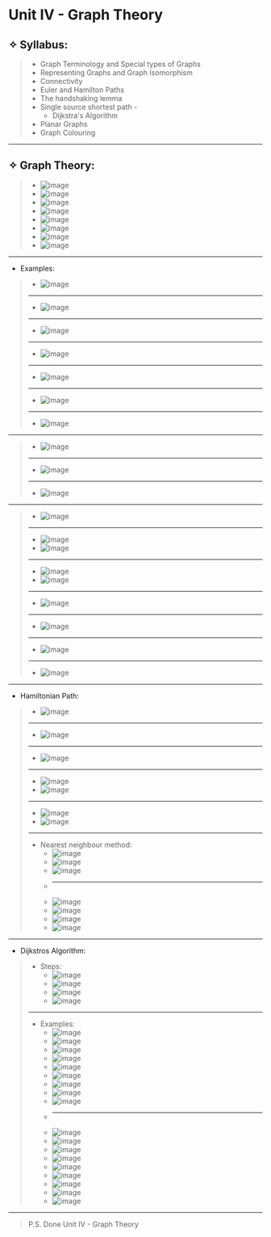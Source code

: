 # Unit IV - Graph Theory

## &#10023; Syllabus:

> * Graph Terminology and Special types of Graphs
> * Representing Graphs and Graph Isomorphism
> * Connectivity
> * Euler and Hamilton Paths
> * The handshaking lemma
> * Single source shortest path -
>   * Dijkstra's Algorithm
> * Planar Graphs
> * Graph Colouring

---

## &#10023; Graph Theory:



> * ![image](https://user-images.githubusercontent.com/68887544/116778438-84cced80-aa8f-11eb-8bab-cd835ad663a6.png)
> * ![image](https://user-images.githubusercontent.com/68887544/116778458-a5954300-aa8f-11eb-8a26-4126b8c5c48e.png)
> * ![image](https://user-images.githubusercontent.com/68887544/116778473-bc3b9a00-aa8f-11eb-8c0b-78acbae6ce88.png)
> * ![image](https://user-images.githubusercontent.com/68887544/116778477-c2ca1180-aa8f-11eb-9aca-629fe54c3fac.png)
> * ![image](https://user-images.githubusercontent.com/68887544/116778488-cfe70080-aa8f-11eb-8a84-455c1e61825f.png)
> * ![image](https://user-images.githubusercontent.com/68887544/116778497-da08ff00-aa8f-11eb-8323-244d95625e87.png)
> * ![image](https://user-images.githubusercontent.com/68887544/116778502-e3926700-aa8f-11eb-8a18-959ac1af3ebb.png)
> * ![image](https://user-images.githubusercontent.com/68887544/116778508-e7be8480-aa8f-11eb-9c3d-2531e93097c3.png)
> 

----

* Examples:
> * ![image](https://user-images.githubusercontent.com/68887544/116779191-6c120700-aa92-11eb-94c3-acfb2a10609b.png)
> ---
> * ![image](https://user-images.githubusercontent.com/68887544/116779202-84822180-aa92-11eb-94f7-a69c456d1f4a.png)
> ---
> * ![image](https://user-images.githubusercontent.com/68887544/116779223-a5e30d80-aa92-11eb-8650-4cff26478a42.png)
> ---
> * ![image](https://user-images.githubusercontent.com/68887544/116779241-beebbe80-aa92-11eb-8898-1eac3c5e362e.png)
> ---
> * ![image](https://user-images.githubusercontent.com/68887544/116779337-649f2d80-aa93-11eb-8a32-82127a2386df.png)
> ---
> * ![image](https://user-images.githubusercontent.com/68887544/116779347-800a3880-aa93-11eb-99d5-48b2b0c31e29.png)
> ---
> * ![image](https://user-images.githubusercontent.com/68887544/116779365-a0d28e00-aa93-11eb-863c-98f89bdca56d.png)

---

> * ![image](https://user-images.githubusercontent.com/68887544/116779938-d3ca5100-aa96-11eb-9b18-3db43a0f9737.png)
> ---
>  * ![image](https://user-images.githubusercontent.com/68887544/116779952-e80e4e00-aa96-11eb-8ae4-05a3bb1f1cb9.png)
>  ---
> * ![image](https://user-images.githubusercontent.com/68887544/116779965-fa888780-aa96-11eb-92e3-5ca5af257056.png)

---

> * ![image](https://user-images.githubusercontent.com/68887544/116781228-463f2f00-aa9f-11eb-91ef-698aaf7bfa7e.png)
> ---
> * ![image](https://user-images.githubusercontent.com/68887544/116781292-94543280-aa9f-11eb-8e85-79f9aa0a56bb.png)
> * ![image](https://user-images.githubusercontent.com/68887544/116781298-a2a24e80-aa9f-11eb-82fd-fac08fc5993c.png)
> ---
> * ![image](https://user-images.githubusercontent.com/68887544/116781325-ccf40c00-aa9f-11eb-9c92-1b908e03e410.png)
> * ![image](https://user-images.githubusercontent.com/68887544/116781338-d7160a80-aa9f-11eb-942a-a536d4fafcca.png)
> ---
> * ![image](https://user-images.githubusercontent.com/68887544/116781367-062c7c00-aaa0-11eb-90f6-70789dcb730f.png)
> ---
> * ![image](https://user-images.githubusercontent.com/68887544/116781375-147a9800-aaa0-11eb-86fd-196d6b91cd3a.png)
> ---
> * ![image](https://user-images.githubusercontent.com/68887544/116781383-24927780-aaa0-11eb-9850-dcb8436d35a5.png)
> ---
> * ![image](https://user-images.githubusercontent.com/68887544/116781402-3e33bf00-aaa0-11eb-91c4-e179226e5334.png)

---

* Hamiltonian Path:
> * ![image](https://user-images.githubusercontent.com/68887544/116804900-42afb480-ab40-11eb-9794-4e6e1e5258c5.png)
> ---
> * ![image](https://user-images.githubusercontent.com/68887544/116804932-6ffc6280-ab40-11eb-8f48-ece8bea8a292.png)
> ---
> * ![image](https://user-images.githubusercontent.com/68887544/116805003-f153f500-ab40-11eb-8443-b7b53eb85765.png)
> ---
> * ![image](https://user-images.githubusercontent.com/68887544/116805037-27917480-ab41-11eb-9021-4b3180758d32.png)
> * ![image](https://user-images.githubusercontent.com/68887544/116805046-3aa44480-ab41-11eb-87a8-3a8bc1bbdefc.png)
> ---
> * ![image](https://user-images.githubusercontent.com/68887544/116805093-8525c100-ab41-11eb-93e1-b0bffa4b8078.png)
> * ![image](https://user-images.githubusercontent.com/68887544/116805094-92db4680-ab41-11eb-9781-4ce272a5b8f5.png)
> ---
> * Nearest neighbour method:
>   * ![image](https://user-images.githubusercontent.com/68887544/116805162-1f860480-ab42-11eb-9389-c21d6b9544c6.png)
>   * ![image](https://user-images.githubusercontent.com/68887544/116805170-2d3b8a00-ab42-11eb-9b59-edf620c7ce2e.png)
>   * ![image](https://user-images.githubusercontent.com/68887544/116805193-522ffd00-ab42-11eb-8014-dc6aa14856ee.png)
>   * ---
>   * ![image](https://user-images.githubusercontent.com/68887544/116805236-a509b480-ab42-11eb-846c-2ee316d2445a.png)
>   * ![image](https://user-images.githubusercontent.com/68887544/116805258-bbb00b80-ab42-11eb-9a1a-4dbb242bd323.png)
>   * ![image](https://user-images.githubusercontent.com/68887544/116805267-c9fe2780-ab42-11eb-94a4-b6199865d360.png)
>   * ![image](https://user-images.githubusercontent.com/68887544/116805275-d84c4380-ab42-11eb-8fc0-dc0bf25dc877.png)
>   
---

* Dijkstros Algorithm:
> * Steps:
>   * ![image](https://user-images.githubusercontent.com/68887544/116805457-607f1880-ab44-11eb-81ec-4b8e1791b851.png)
>   * ![image](https://user-images.githubusercontent.com/68887544/116805461-6e349e00-ab44-11eb-8eef-cc5f14b14277.png)
>   * ![image](https://user-images.githubusercontent.com/68887544/116805470-7bea2380-ab44-11eb-905a-37d684f4c062.png)
>   * ![image](https://user-images.githubusercontent.com/68887544/116805482-8a383f80-ab44-11eb-9dae-53b3740d53c0.png)
> ---
> * Examples:
>   * ![image](https://user-images.githubusercontent.com/68887544/116805509-a3d98700-ab44-11eb-862e-70dfea483c92.png)
>   * ![image](https://user-images.githubusercontent.com/68887544/116805522-b227a300-ab44-11eb-84e5-21c5f6868dba.png)
>   * ![image](https://user-images.githubusercontent.com/68887544/116805528-bf449200-ab44-11eb-99d7-f876837c8a3f.png)
>   * ![image](https://user-images.githubusercontent.com/68887544/116805536-cbc8ea80-ab44-11eb-8d00-7d2fc421e3c8.png)
>   * ![image](https://user-images.githubusercontent.com/68887544/116805545-d8e5d980-ab44-11eb-8a79-30a4ee5d260e.png)
>   * ![image](https://user-images.githubusercontent.com/68887544/116805550-e307d800-ab44-11eb-8ecc-e050be31bbf4.png)
>   * ![image](https://user-images.githubusercontent.com/68887544/116805559-eef39a00-ab44-11eb-9068-3bc094b9a84b.png)
>   * ![image](https://user-images.githubusercontent.com/68887544/116805570-fca91f80-ab44-11eb-909f-014b7d16e4c1.png)
>   * ![image](https://user-images.githubusercontent.com/68887544/116805584-13e80d00-ab45-11eb-8a1e-30dda367ec95.png)
>   * ---
>   * ![image](https://user-images.githubusercontent.com/68887544/116805602-324e0880-ab45-11eb-84d5-d90f0059abdf.png)
>   * ![image](https://user-images.githubusercontent.com/68887544/116805610-3d089d80-ab45-11eb-80d2-87e75b7d0172.png)
>   * ![image](https://user-images.githubusercontent.com/68887544/116805613-472a9c00-ab45-11eb-91b8-482651e79a96.png)
>   * ![image](https://user-images.githubusercontent.com/68887544/116805622-527dc780-ab45-11eb-910c-5a3a0c1c581c.png)
>   * ![image](https://user-images.githubusercontent.com/68887544/116805630-61fd1080-ab45-11eb-9c34-6de162b90cd2.png)
>   * ![image](https://user-images.githubusercontent.com/68887544/116805658-7ccf8500-ab45-11eb-9ba0-bbe808d5885f.png)
>   * ![image](https://user-images.githubusercontent.com/68887544/116805671-91ac1880-ab45-11eb-8a5a-4d9b07cc41e9.png)
>   * ![image](https://user-images.githubusercontent.com/68887544/116805690-abe5f680-ab45-11eb-92e4-77f8e9a6f16c.png)
>   * ![image](https://user-images.githubusercontent.com/68887544/116805698-b7d1b880-ab45-11eb-8dd3-22d42732e834.png)
>   

--- 
> P.S. Done Unit IV - Graph Theory
























